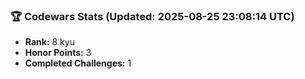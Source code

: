 ### 🏆 Codewars Stats (Updated: 2025-08-25 23:08:14 UTC)

- **Rank:** 8 kyu
- **Honor Points:** 3
- **Completed Challenges:** 1
